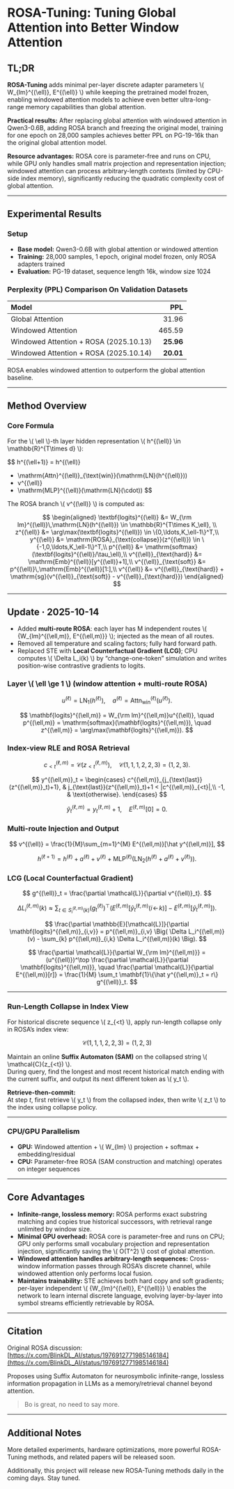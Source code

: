 # ROSA-Tuning: Tuning Global Attention into Better Window Attention

## TL;DR

**ROSA-Tuning** adds minimal per-layer discrete adapter parameters \\( W_{lm}^{(\ell)}, E^{(\ell)} \\) while keeping the pretrained model frozen, enabling windowed attention models to achieve even better ultra-long-range memory capabilities than global attention.

**Practical results:** After replacing global attention with windowed attention in Qwen3-0.6B, adding ROSA branch and freezing the original model, training for one epoch on 28,000 samples achieves better PPL on PG-19-16k than the original global attention model.

**Resource advantages:** ROSA core is parameter-free and runs on CPU, while GPU only handles small matrix projection and representation injection; windowed attention can process arbitrary-length contexts (limited by CPU-side index memory), significantly reducing the quadratic complexity cost of global attention.

---

## Experimental Results

### Setup

- **Base model:** Qwen3-0.6B with global attention or windowed attention  
- **Training:** 28,000 samples, 1 epoch, original model frozen, only ROSA adapters trained  
- **Evaluation:** PG-19 dataset, sequence length 16k, window size 1024  

### Perplexity (PPL) Comparison On Validation Datasets

| Model | PPL |
|:------|----:|
| Global Attention | 31.96 |
| Windowed Attention | 465.59 |
| Windowed Attention + ROSA (2025.10.13) | **25.96** |
| Windowed Attention + ROSA (2025.10.14) | **20.01** |

ROSA enables windowed attention to outperform the global attention baseline.

---

## Method Overview

### Core Formula

For the \\( \ell \\)-th layer hidden representation \\( h^{(\ell)} \in \mathbb{R}^{T\times d} \\):

$$
h^{(\ell+1)} = h^{(\ell)}
+ \mathrm{Attn}^{(\ell)}_{\text{win}}(\mathrm{LN}(h^{(\ell)}))
+ v^{(\ell)}
+ \mathrm{MLP}^{(\ell)}(\mathrm{LN}(\cdot))
$$

The ROSA branch \\( v^{(\ell)} \\) is computed as:

$$
\begin{aligned}
\textbf{logits}^{(\ell)} &= W_{\rm lm}^{(\ell)}\,\mathrm{LN}(h^{(\ell)}) \in \mathbb{R}^{T\times K_\ell}, \\
z^{(\ell)} &= \arg\max(\textbf{logits}^{(\ell)}) \in \{0,\ldots,K_\ell-1\}^T,\\
y^{(\ell)} &= \mathrm{ROSA}_{\text{collapse}}(z^{(\ell)}) \in \{-1,0,\ldots,K_\ell-1\}^T,\\
p^{(\ell)} &= \mathrm{softmax}(\textbf{logits}^{(\ell)}/\tau_\ell),\\
v^{(\ell)}_{\text{hard}} &= \mathrm{Emb}^{(\ell)}[y^{(\ell)}+1],\\
v^{(\ell)}_{\text{soft}} &= p^{(\ell)}\,\mathrm{Emb}^{(\ell)}[1:],\\
v^{(\ell)} &= v^{(\ell)}_{\text{hard}} + \mathrm{sg}(v^{(\ell)}_{\text{soft}} - v^{(\ell)}_{\text{hard}})
\end{aligned}
$$

---

## Update · 2025-10-14

- Added **multi-route ROSA**: each layer has M independent routes \\( \{W_{lm}^{(\ell,m)}, E^{(\ell,m)}\} \\); injected as the mean of all routes.  
- Removed all temperature and scaling factors; fully hard forward path.  
- Replaced STE with **Local Counterfactual Gradient (LCG)**; CPU computes \\( \Delta L_i(k) \\) by “change-one-token” simulation and writes position-wise contrastive gradients to logits.  

### Layer \\( \ell \ge 1 \\) (window attention + multi-route ROSA)

$$
u^{(\ell)} = \mathrm{LN}_1(h^{(\ell)}), \quad
a^{(\ell)} = \mathrm{Attn}^{(\ell)}_{\mathrm{win}}(u^{(\ell)}).
$$

$$
\mathbf{logits}^{(\ell,m)} = W_{\rm lm}^{(\ell,m)}u^{(\ell)}, \quad
p^{(\ell,m)} = \mathrm{softmax}(\mathbf{logits}^{(\ell,m)}), \quad
z^{(\ell,m)} = \arg\max(\mathbf{logits}^{(\ell,m)}).
$$

### Index-view RLE and ROSA Retrieval

$$
c^{(\ell,m)}_{<t} = \mathcal{C}(z^{(\ell,m)}_{<t}), \quad
\mathcal{C}(1,1,1,2,2,3) = (1,2,3).
$$

$$
y^{(\ell,m)}_t =
\begin{cases}
c^{(\ell,m)}_{j_{\text{last}}(z^{(\ell,m)}_t)+1}, & j_{\text{last}}(z^{(\ell,m)}_t)+1 < |c^{(\ell,m)}_{<t}|,\\
-1, & \text{otherwise}.
\end{cases}
$$

$$
\hat y^{(\ell,m)}_t = y^{(\ell,m)}_t + 1, \quad E^{(\ell,m)}[0] = 0.
$$

### Multi-route Injection and Output

$$
v^{(\ell)} = \frac{1}{M}\sum_{m=1}^{M} E^{(\ell,m)}[\hat y^{(\ell,m)}],
$$

$$
h^{(\ell+1)} = h^{(\ell)} + a^{(\ell)} + v^{(\ell)} +
\mathrm{MLP}^{(\ell)}(\mathrm{LN}_2(h^{(\ell)} + a^{(\ell)} + v^{(\ell)})).
$$


### LCG (Local Counterfactual Gradient)

$$
g^{(\ell)}_t = \frac{\partial \mathcal{L}}{\partial v^{(\ell)}_t}.
$$

$$
\Delta L_i^{(\ell,m)}(k) \approx
\sum_{t \in S_i^{(\ell,m)}(k)}
(g^{(\ell)}_t)^\top
(E^{(\ell,m)}[\hat y^{(\ell,m)}_t(i \!\leftarrow\! k)] - E^{(\ell,m)}[\hat y^{(\ell,m)}_t]).
$$

$$
\frac{\partial \mathbb{E}[\mathcal{L}]}{\partial \mathbf{logits}^{(\ell,m)}_{i,v}} =
p^{(\ell,m)}_{i,v}
\Big(
\Delta L_i^{(\ell,m)}(v) -
\sum_{k} p^{(\ell,m)}_{i,k} \Delta L_i^{(\ell,m)}(k)
\Big).
$$

$$
\frac{\partial \mathcal{L}}{\partial W_{\rm lm}^{(\ell,m)}} =
(u^{(\ell)})^\top
\frac{\partial \mathcal{L}}{\partial \mathbf{logits}^{(\ell,m)}}, \quad
\frac{\partial \mathcal{L}}{\partial E^{(\ell,m)}[r]} =
\frac{1}{M} \sum_t \mathbf{1}\{\hat y^{(\ell,m)}_t = r\} g^{(\ell)}_t.
$$

---

### Run-Length Collapse in Index View

For historical discrete sequence \\( z_{<t} \\), apply run-length collapse only in ROSA’s index view:

$$
\mathcal{C}(1,1,1,2,2,3) = (1,2,3)
$$

Maintain an online **Suffix Automaton (SAM)** on the collapsed string \\( \mathcal{C}(z_{<t}) \\).  
During query, find the longest and most recent historical match ending with the current suffix, and output its next different token as \\( y_t \\).

**Retrieve-then-commit:**  
At step *t*, first retrieve \\( y_t \\) from the collapsed index, then write \\( z_t \\) to the index using collapse policy.

---

### CPU/GPU Parallelism

- **GPU:** Windowed attention + \\( W_{lm} \\) projection + softmax + embedding/residual  
- **CPU:** Parameter-free ROSA (SAM construction and matching) operates on integer sequences  

---

## Core Advantages

- **Infinite-range, lossless memory:** ROSA performs exact substring matching and copies true historical successors, with retrieval range unlimited by window size.  
- **Minimal GPU overhead:** ROSA core is parameter-free and runs on CPU; GPU only performs small vocabulary projection and representation injection, significantly saving the \\( O(T^2) \\) cost of global attention.  
- **Windowed attention handles arbitrary-length sequences:** Cross-window information passes through ROSA’s discrete channel, while windowed attention only performs local fusion.  
- **Maintains trainability:** STE achieves both hard copy and soft gradients; per-layer independent \\( \{W_{lm}^{(\ell)}, E^{(\ell)}\} \\) enables the network to learn internal discrete language, evolving layer-by-layer into symbol streams efficiently retrievable by ROSA.  

---

## Citation

Original ROSA discussion: [https://x.com/BlinkDL_AI/status/1976912771985146184](https://x.com/BlinkDL_AI/status/1976912771985146184)

Proposes using Suffix Automaton for neurosymbolic infinite-range, lossless information propagation in LLMs as a memory/retrieval channel beyond attention.

> Bo is great, no need to say more.

---

## Additional Notes

More detailed experiments, hardware optimizations, more powerful ROSA-Tuning methods, and related papers will be released soon.  

Additionally, this project will release new ROSA-Tuning methods daily in the coming days. Stay tuned.

